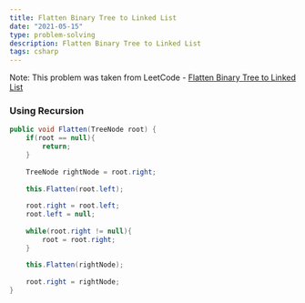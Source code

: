 ```yaml
---
title: Flatten Binary Tree to Linked List
date: "2021-05-15"
type: problem-solving
description: Flatten Binary Tree to Linked List
tags: csharp
---
```


Note: This problem was taken from LeetCode - [Flatten Binary Tree to Linked List](https://leetcode.com/problems/flatten-binary-tree-to-linked-list/)

### Using Recursion

```csharp
public void Flatten(TreeNode root) {
	if(root == null){
		return;
	}
	
	TreeNode rightNode = root.right;
	
	this.Flatten(root.left);
	
	root.right = root.left;
	root.left = null;
	
	while(root.right != null){
		root = root.right;
	}
	
	this.Flatten(rightNode);
	
	root.right = rightNode;
}
```

